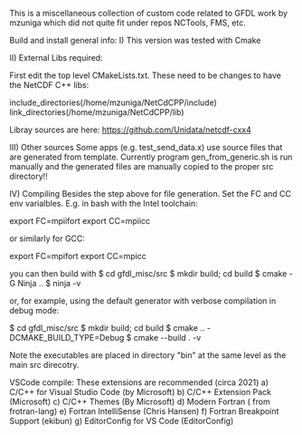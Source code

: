 This is a miscellaneous collection of custom code related to GFDL work
by mzuniga which did not quite fit under repos NCTools, FMS, etc.

Build and install general info:
I) This version was tested with Cmake 

II) External Libs required:

First edit the top level CMakeLists.txt. These need to be changes to have
the NetCDF C++ libs:

include_directories(/home/mzuniga/NetCdCPP/include)
link_directories(/home/mzuniga/NetCdCPP/lib)

Libray sources are here:
https://github.com/Unidata/netcdf-cxx4

III) Other sources
Some apps (e.g. test_send_data.x) use source files that are generated
from  template. Currently program gen_from_generic.sh is run manually and
the generated files are manually copied to the proper src directory!!

IV) Compiling
Besides the step above for file generation. Set the FC and CC env varialbles. E.g.
in bash with the Intel toolchain:

export FC=mpiifort
export CC=mpiicc

or similarly for GCC:

export FC=mpifort
export CC=mpicc

you can then build with 
$ cd gfdl_misc/src
$ mkdir build; cd build
$ cmake -G Ninja .. 
$ ninja -v

or, for example, using the default generator with verbose compilation in debug mode:

$ cd gfdl_misc/src
$ mkdir build; cd build
$ cmake .. -DCMAKE_BUILD_TYPE=Debug
$ cmake --build . -v


Note the executables are placed in directory "bin" at the same level as
the main src direcotry.

VSCode compile:
These extensions are recommended (circa 2021)
a) C/C++ for Visual Studio Code (by Microsoft)
b) C/C++ Extension Pack (Microsoft)
c) C/C++ Themes (By Microsoft)
d) Modern Fortran ( from frotran-lang)
e) Fortran IntelliSense (Chris Hansen)
f) Fortran Breakpoint Support (ekibun)
g) EditorConfig for VS Code (EditorConfig)
